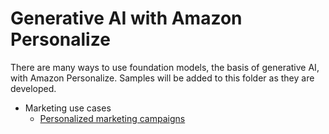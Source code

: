 # Generative AI with Amazon Personalize

There are many ways to use foundation models, the basis of generative AI, with Amazon Personalize. Samples will be added to this folder as they are developed.

* Marketing use cases
  - [Personalized marketing campaigns](personalized_marketing_campaign/)
